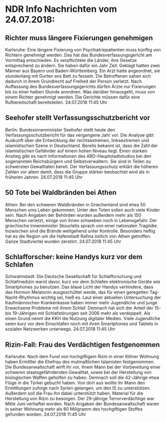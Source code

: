 # NDR Info Nachrichten vom 24.07.2018:


## Richter muss längere Fixierungen genehmigen
Karlsruhe: Eine längere Fixierung von Psychiatriepatienten muss künftig von Richtern genehmigt werden. Das hat das Bundesverfassungsgericht am Vormittag entschieden. Es verpflichtete die Länder, ihre Gesetze entsprechend zu ändern. Sie haben dafür ein Jahr Zeit. Geklagt hatten zwei Männer aus Bayern und Baden-Württemberg. Ein Arzt hatte angeordnet, sie stundenlang mit Gurten ans Bett zu fesseln. Die Betroffenen sahen sich dadurch in ihrem Grundrecht auf Freiheit der Person verletzt. Nach Auffassung des Bundesverfassungsgerichts dürfen Ärzte nur Fixierungen bis zu einer halben Stunde anordnen. Was darüber hinausgeht, muss von einem Richter genehmigt werden. Die Gerichte müssen dafür eine Rufbereitschaft bereitstellen. 24.07.2018 11:45 Uhr 

## Seehofer stellt Verfassungsschutzbericht vor
Berlin: Bundesinnenminister Seehofer stellt heute den Verfassungsschutzbericht für das vergangene Jahr vor. Die Analyse gibt Auskunft über die Entwicklung der rechtsextremen, linksextremen und islamistischen Szene in Deutschland. Bereits bekannt ist, dass die Zahl der islamistischen Gefährder auf einem hohen Niveau liegt. Einen starken Anstieg gibt es nach Informationen des ARD-Hauptstadtstudios bei den sogenannten Reichsbürgern und Selbstverwaltern. Sie sind in Teilen zu schwersten Gewalttaten bereit. Der Verfassungsschutz erklärt die höheren Zahlen vor allem damit, dass die Gruppe stärker beobachtet wird als in früheren Jahren. 24.07.2018 11:45 Uhr 

## 50 Tote bei Waldbränden bei Athen
Athen:	Bei den schweren Waldbränden in Griechenland sind etwa 50 Menschen ums Leben gekommen. Unter den Toten sollen auch viele Kinder sein. Nach Angaben der Behörden wurden außerdem mehr als 150 Menschen verletzt, einige von ihnen schweben noch in Lebensgefahr. Der griechische Innenminister Skourletis sprach von einer nationalen Tragödie. Inzwischen sind die Brände weitgehend unter Kontrolle. Besonders heftig hat es die Region um die Hafenstadt Rafina östlich von Athen getroffen. Ganze Stadtviertel wurden zerstört. 24.07.2018 11:45 Uhr 

## Schlafforscher: keine Handys kurz vor dem Schlafen
Schwalmstadt: Die Deutsche Gesellschaft für Schlafforschung und Schlafmedizin warnt davor, kurz vor dem Schlafen elektronische Geräte wie Smartphones zu benutzen. Das blaue Licht der Handys verhindere, dass das Hormon Melatonin ausgeschüttet werde, das für einen geregelten Tag-Nacht-Rhythmus wichtig sei, hieß es. Laut einer aktuellen Untersuchung der Kaufmännischen Krankenkasse haben immer mehr Jugendliche und junge Erwachsene Probleme mit ihrem Schlaf. Demnach hat sich der Anteil der 15- bis 19-Jährigen mit Schlafstörungen seit 2006 mehr als verdoppelt. Als einen Grund nennt die KKH die Nutzung digitaler Medien. Viele Jugendliche seien kurz vor dem Einschlafen noch mit ihren Smartphones und Tablets in sozialen Netzwerken unterwegs. 24.07.2018 11:45 Uhr 

## Rizin-Fall: Frau des Verdächtigen festgenommen
Karlsruhe: Nach dem Fund von hochgiftigem Rizin in einer Kölner Wohnung haben Ermittler die Ehefrau des mutmaßlichen Islamisten festgenommen. Die Bundesanwaltschaft wirft ihr vor, ihrem Mann bei der Vorbereitung einer schweren staatsgefährdenden Gewalttat, sowie bei der Herstellung von biologischen Waffen geholfen zu haben. Demnach soll die 42-Jährige etwa Flüge in die Türkei gebucht haben. Von dort aus wollte ihr Mann den Ermittlungen zufolge nach Syrien gelangen, um den IS zu unterstützen. Außerdem soll die Frau ihn dabei unterstützt haben, Material für die Herstellung von Rizin zu besorgen. Der 29-jährige Terrorverdächtige war Mitte Juni verhaftet worden. Nach Angaben der Bundesanwaltschaft waren in seiner Wohnung mehr als 80 Miligramm des hochgiftigen Stoffes gefunden worden. 24.07.2018 11:45 Uhr 
